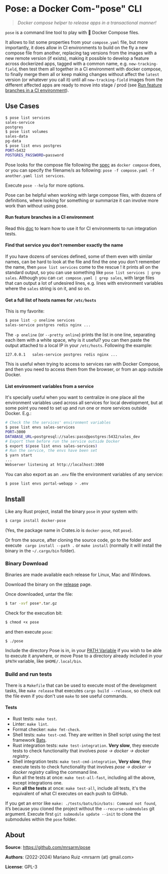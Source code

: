 Pose: a Docker Com-"pose" CLI
=============================

> _Docker compose helper to release apps in a transactional manner!_ 

`pose` is a command line tool to play with :whale: Docker Compose files.

It allows to list some properties from your `compose.yaml` file, but more
importantly, it does allow in CI environments to build on the fly a new
compose file from another, replacing tag versions from the images with a new remote
version (if exists), making it possible to develop a feature across
dockerized apps, tagged with a common name, e.g. `new-tracking-field`,
then test them all together in a CI environment with docker compose,
to finally merge them all or keep making changes without affect the `latest`
version (or whatever you call it) until all `new-tracking-field` images from the
different affected apps are ready to move into stage / prod (see
[Run feature branches in a CI environment](#run-feature-branches-in-a-ci-environment)).

## Use Cases

```bash
$ pose list services
sales-service
postgres
$ pose list volumes
sales-data
pg-data
$ pose list envs postgres
PORT=5432
POSTGRES_PASSWORD=password
```

Pose looks for the compose file following the [spec](https://github.com/compose-spec/compose-spec/blob/master/spec.md#compose-file)
as `docker compose` does, or you can specify the filename/s
as following: `pose -f compose.yaml -f another.yaml list services`.

Execute `pose --help` for more options.

Pose can be helpful when working with large compose files, with dozens of definitions,
where looking for something or summarize it can involve more work than without using pose.

#### Run feature branches in a CI environment

Read this [doc](Run-CI-envs.md) to learn how to use it for CI environments to run integration tests.

#### Find that service you don't remember exactly the name

If you have dozens of services defined, some of them even with similar names, can be hard
to look at the file and find the one you don't remember the name, then `pose list services`
come to the rescue ! it prints all on the standard output, so you can use something
like `pose list services | grep sales`. Although you can `cat compose.yaml | grep sales`,
with large files that can output a lot of undesired lines, e.g. lines with environment
variables where the `sales` string is on it, and so on.

#### Get a full list of hosts names for `/etc/hosts`

This is my favorite:

```bash
$ pose list -p oneline services
sales-service postgres redis nginx ...
```

The `-p oneline` (or `--pretty online`) prints the list in one line, separating each
item with a white space, why is it useful? you can then paste the output attached to
a local IP in your `/etc/hosts`. Following the example:

```
127.0.0.1   sales-service postgres redis nginx ...
```

This is useful when trying to access to services ran with Docker Compose, and
then you need to access them from the browser, or from an app outside Docker.

#### List environment variables from a service

It's specially useful when you want to centralize in one place all the environment
variables used across all services for local development, but at some point you need
to set up and run one or more services outside Docker. E.g.:

```bash
# Check the the services' environment variables
$ pose list envs sales-services
PORT=3000
DATABASE_URL=postgresql://sales:pass@postgres:5432/sales_dev
# Export them before run the service outside Docker
$ export $(pose list envs sales-services)
# Run the service, the envs have been set
$ yarn start
...
Webserver listening at http://localhost:3000
```

You can also export as an `.env` file the environment variables
of any service:

```bash
$ pose list envs portal-webapp > .env
```

## Install

Like any Rust project, install the binary `pose` in your system with:

```bash
$ cargo install docker-pose
```

(Yes, the package name in Crates.io is `docker-pose`, not `pose`).

Or from the source, after cloning the source code, go to the folder and
execute ` cargo install --path .` or `make install` (normally it will
install the binary in the `~/.cargo/bin` folder).

### Binary Download

Binaries are made available each release for Linux, Mac and Windows.

Download the binary on the [release](https://github.com/mrsarm/pose/releases) page.

Once downloaded, untar the file:

```bash
$ tar -xvf pose*.tar.gz
```

Check for the execution bit:

```bash
$ chmod +x pose
```

and then execute `pose`:

```bash
$ ./pose
```

Include the directory Pose is in, in your [PATH Variable](https://www.baeldung.com/linux/path-variable)
if you wish to be able to execute it anywhere, or move Pose to a directory already
included in your `$PATH` variable, like `$HOME/.local/bin`.

### Build and run tests

There is a `Makefile` that can be used to execute most of the development tasks,
like `make release` that executes `cargo build --release`, so check out the file
even if you don't use `make` to see useful commands.

#### Tests

- Rust tests: `make test`.
- Linter: `make lint`.
- Format checker: `make fmt-check`.
- Shell tests: `make test-cmd`. They are written in Shell script using 
  the test framework [Bats](https://bats-core.readthedocs.io).
- Rust integration tests: `make test-integration`. **Very slow**, they execute
  tests to check functionality that involves _pose → docker → docker registry_.
- Shell integration tests: `make test-cmd-integration`, **Very slow**, they execute
  tests to check functionality that involves _pose → docker → docker registry_ calling
  the command line.
- Run all the tests at once: `make test-all-fast`, including all the above,
  except integrations one.
- Run **all the tests** at once: `make test-all`, include all tests, it's the
  equivalent of what CI executes on each push to GitHub.


If you get an error like `make: ./tests/bats/bin/bats: Command not found`,
it’s because you cloned the project without the `--recurse-submodules` git argument.
Execute first `git submodule update --init` to clone the submodules within the `pose` folder.


## About

**Source**: https://github.com/mrsarm/pose

**Authors**: (2022-2024) Mariano Ruiz <mrsarm (at) gmail.com>

**License**: GPL-3
